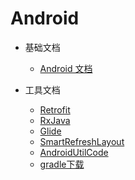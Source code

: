 # Android

* 基础文档
    - [Android 文档](http://www.Android-doc.com/reference/packages.html)

* 工具文档
    - [Retrofit](https://inthecheesefactory.com/blog/retrofit-2.0/en)
    - [RxJava](https://github.com/ReactiveX/RxJava)
    - [Glide](https://muyangmin.github.io/glide-docs-cn/)
    - [SmartRefreshLayout](https://github.com/scwang90/SmartRefreshLayout)
    - [AndroidUtilCode](https://github.com/Blankj/AndroidUtilCode/blob/master/utilcode/README-CN.md)
    - [gradle下载](http://services.gradle.org/distributions/)